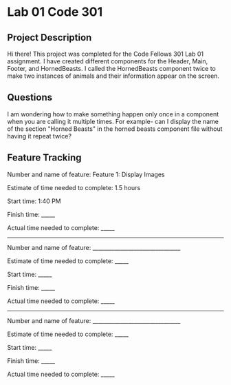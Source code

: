 # Lab 01 Code 301

## Project Description

Hi there! This project was completed for the Code Fellows 301 Lab 01 assignment. I have created different components for the Header, Main, Footer, and HornedBeasts. I called the HornedBeasts component twice to make two instances of animals and their information appear on the screen. 

## Questions

I am wondering how to make something happen only once in a component when you are calling it multiple times. For example- can I display the name of the section "Horned Beasts" in the horned beasts component file without having it repeat twice? 

## Feature Tracking
Number and name of feature: Feature 1: Display Images

Estimate of time needed to complete: 1.5 hours

Start time: 1:40 PM

Finish time: _____

Actual time needed to complete: _____

----------

Number and name of feature: ________________________________

Estimate of time needed to complete: _____

Start time: _____

Finish time: _____

Actual time needed to complete: _____

---------

Number and name of feature: ________________________________

Estimate of time needed to complete: _____

Start time: _____

Finish time: _____

Actual time needed to complete: _____